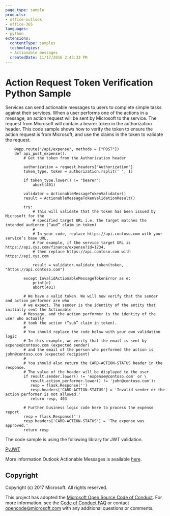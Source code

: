 ```yaml
---
page_type: sample
products:
- office-outlook
- office-365
languages:
- python
extensions:
  contentType: samples
  technologies:
  - Actionable messages
  createdDate: 11/17/2016 2:43:33 PM
---
```

 # Action Request Token Verification Python Sample

Services can send actionable messages to users to complete simple tasks against their services. When a user performs one of the actions in a message, an action request will be sent by Microsoft to the service. The request from Microsoft will contain a bearer token in the authorization header. This code sample shows how to verify the token to ensure the action request is from Microsoft, and use the claims in the token to validate the request.

        @app.route("/api/expense", methods = ["POST"])
        def api_post_expense():
            # Get the token from the Authorization header 
            
            authorization = request.headers['Authorization']
            token_type, token = authorization.rsplit(' ', 1)
            
            if token_type.lower() != "bearer":
                abort(401)

            validator = ActionableMessageTokenValidator()
            result = ActionableMessageTokenValidationResult()
            
            try:
                # This will validate that the token has been issued by Microsoft for the
                # specified target URL i.e. the target matches the intended audience (“aud” claim in token)
                # 
                # In your code, replace https://api.contoso.com with your service’s base URL.
                # For example, if the service target URL is https://api.xyz.com/finance/expense?id=1234,
                # then replace https://api.contoso.com with https://api.xyz.com
                
                result = validator.validate_token(token, "https://api.contoso.com")
            
            except InvalidActionableMessageTokenError as e:
                print(e)
                abort(401)
            
            # We have a valid token. We will now verify that the sender and action performer are who
            # we expect. The sender is the identity of the entity that initially sent the Actionable 
            # Message, and the action performer is the identity of the user who actually 
            # took the action (“sub” claim in token). 
            #
            # You should replace the code below with your own validation logic 
            # In this example, we verify that the email is sent by expense@contoso.com (expected sender)
            # and the email of the person who performed the action is john@contoso.com (expected recipient)
            #
            # You should also return the CARD-ACTION-STATUS header in the response.
            # The value of the header will be displayed to the user.
            if result.sender.lower() != 'expense@contoso.com' or \
               result.action_performer.lower() != 'john@contoso.com'):
               resp = flask.Response('')
               resp.headers['CARD-ACTION-STATUS'] = 'Invalid sender or the action performer is not allowed.'
               return resp, 403

            # Further business logic code here to process the expense report.
            resp = flask.Response('')
            resp.headers['CARD-ACTION-STATUS'] = 'The expense was approved.'
            return resp

The code sample is using the following library for JWT validation.   

[PyJWT](https://pypi.python.org/pypi/PyJWT/1.5.0)   

More information Outlook Actionable Messages is available [here](https://dev.outlook.com/actions).

## Copyright
Copyright (c) 2017 Microsoft. All rights reserved.


This project has adopted the [Microsoft Open Source Code of Conduct](https://opensource.microsoft.com/codeofconduct/). For more information, see the [Code of Conduct FAQ](https://opensource.microsoft.com/codeofconduct/faq/) or contact [opencode@microsoft.com](mailto:opencode@microsoft.com) with any additional questions or comments.
